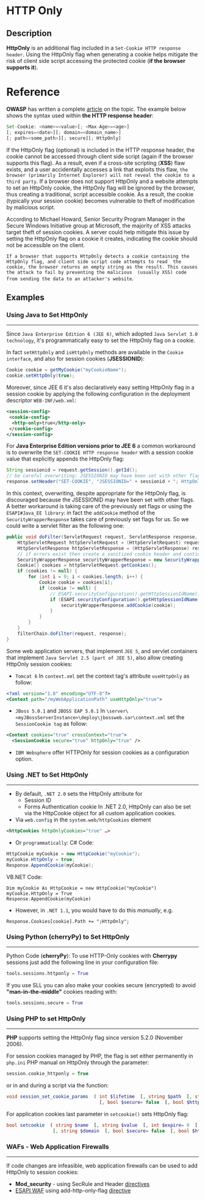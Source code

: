 # HTTP Only
## Description
**HttpOnly** is an additional flag included in a `Set-Cookie HTTP response header`. Using the HttpOnly flag when generating a cookie 
helps mitigate the risk of client side script accessing the protected cookie (**if the browser supports it**). 
# Reference
**OWASP** has written a complete [article](https://www.owasp.org/index.php/HttpOnly) on the topic. 
The example below shows the syntax used within **the HTTP response header**:
```Javascript
Set-Cookie: <name>=<value>[; <Max-Age>=<age>]
[; expires=<date>][; domain=<domain_name>]
[; path=<some_path>][; secure][; HttpOnly]
```
If the HttpOnly flag (optional) is included in the HTTP response header, the cookie cannot be accessed through client side script 
(again if the browser supports this flag). As a result, even if a cross-site scripting (**XSS**) flaw exists, and a user accidentally 
accesses a link that exploits this flaw, `the browser (primarily Internet Explorer) will not reveal the cookie to a third party`. 
If a browser does not support HttpOnly and a website attempts to set an HttpOnly cookie, the HttpOnly flag will be ignored by the
browser, thus creating a traditional, script accessible cookie. As a result, the cookie (typically your session cookie) becomes 
vulnerable to theft of modification by malicious script. 

According to Michael Howard, Senior Security Program Manager in the Secure Windows Initiative group at Microsoft, the majority of 
XSS attacks target theft of session cookies. A server could help mitigate this issue by setting the HttpOnly flag on a cookie it 
creates, indicating the cookie should not be accessible on the client.

`If a browser that supports HttpOnly detects a cookie containing the HttpOnly flag, and client side script code attempts to read 
the cookie, the browser returns an empty string as the result. This causes the attack to fail by preventing the malicious 
(usually XSS) code from sending the data to an attacker's website`. 

## Examples
### Using Java to Set HttpOnly
-----
Since `Java Enterprise Edition 6 (JEE 6)`, which adopted `Java Servlet 3.0 technology`, it's programmatically easy to set the HttpOnly flag on a cookie.

In fact `setHttpOnly` and `isHttpOnly` methods are available in the `Cookie interface`, and also for session cookies (**JSESSIONID**): 
```Java
Cookie cookie = getMyCookie("myCookieName");
cookie.setHttpOnly(true);
```
Moreover, since JEE 6 it's also declaratively easy setting HttpOnly flag in a session cookie by applying the following configuration in the deployment descriptor `WEB-INF/web.xml`: 
```XML
<session-config>
 <cookie-config>
  <http-only>true</http-only>
 </cookie-config>
</session-config>

```
For **Java Enterprise Edition versions prior to JEE 6** a common workaround is to overwrite the `SET-COOKIE HTTP response header` 
with a session cookie value that explicitly appends the HttpOnly flag: 
```Java
String sessionid = request.getSession().getId();
// be careful overwriting: JSESSIONID may have been set with other flags
response.setHeader("SET-COOKIE", "JSESSIONID=" + sessionid + "; HttpOnly");
```
In this context, overwriting, despite appropriate for the HttpOnly flag, is discouraged because the JSESSIONID may have been set
with other flags. A better workaround is taking care of the previously set flags or using the `ESAPI#Java_EE library`: in fact the `addCookie` method of the `SecurityWrapperResponse`  takes care of previously set flags for us. So we could write a servlet filter as the following one: 
```Java
public void doFilter(ServletRequest request, ServletResponse response, FilterChain filterChain) throws IOException, ServletException {
    HttpServletRequest httpServletRequest = (HttpServletRequest) request;
    HttpServletResponse httpServletResponse = (HttpServletResponse) response;
    // if errors exist then create a sanitized cookie header and continue
    SecurityWrapperResponse securityWrapperResponse = new SecurityWrapperResponse(httpServletResponse, "sanitize");
    Cookie[] cookies = httpServletRequest.getCookies();
    if (cookies != null) {
        for (int i = 0; i < cookies.length; i++) {
            Cookie cookie = cookies[i];
            if (cookie != null) {
                // ESAPI.securityConfiguration().getHttpSessionIdName() returns JSESSIONID by default configuration
                if (ESAPI.securityConfiguration().getHttpSessionIdName().equals(cookie.getName())) {
                    securityWrapperResponse.addCookie(cookie);
                }
            }
        }
    }
    filterChain.doFilter(request, response);
}

```
Some web application servers, that implement `JEE 5`, and servlet containers that implement `Java Servlet 2.5 (part of JEE 5)`, also allow creating HttpOnly session cookies:

* `Tomcat 6` In `context.xml` set the context tag's attribute `useHttpOnly` as follow:
```XML
<?xml version="1.0" encoding="UTF-8"?>
<Context path="/myWebApplicationPath" useHttpOnly="true">
```
* `JBoss 5.0.1` and `JBOSS EAP 5.0.1` In `\server\<myJBossServerInstance>\deploy\jbossweb.sar\context.xml` set the `SessionCookie tag` as follow:
```XML
<Context cookies="true" crossContext="true">
  <SessionCookie secure="true" httpOnly="true" />
```
* `IBM Websphere` offer HTTPOnly for session cookies as a configuration option.

### Using .NET to Set HttpOnly
-----
* By default, `.NET 2.0` sets the HttpOnly attribute for
  * Session ID
  * Forms Authentication cookie
In .NET 2.0, HttpOnly can also be set via the HttpCookie object for all custom application cookies.
* Via `web.config` in the `system.web/httpCookies` element
```XML
<httpCookies httpOnlyCookies="true" …> 
```
* Or `programmatically`:
C# Code: 
```C#
HttpCookie myCookie = new HttpCookie("myCookie");
myCookie.HttpOnly = true;
Response.AppendCookie(myCookie);
```
VB.NET Code: 
```VB.Net
Dim myCookie As HttpCookie = new HttpCookie("myCookie")
myCookie.HttpOnly = True
Response.AppendCookie(myCookie)
```
* However, in `.NET 1.1`, you would have to do this *manually*, e.g.
```VB.Net
Response.Cookies[cookie].Path += ";HttpOnly";
```
### Using Python (cherryPy) to Set HttpOnly
-----
Python Code (**cherryPy**):
To use HTTP-Only cookies with **Cherrypy** sessions just add the following line in your configuration file:
```Python
tools.sessions.httponly = True
```
If you use SLL you can also make your cookies secure (encrypted) to avoid **"man-in-the-middle"** cookies reading with:
```Python
tools.sessions.secure = True
```
###  Using PHP to set HttpOnly 
-----
**PHP** supports setting the HttpOnly flag since version 5.2.0 (November 2006).

For session cookies managed by PHP, the flag is set either permanently in `php.ini` PHP manual on HttpOnly through the parameter: 
```PHP
session.cookie_httponly = True
```
or in and during a script via the function: 
```PHP
void session_set_cookie_params  ( int $lifetime  [, string $path  [, string $domain  
                                  [, bool $secure= false  [, bool $httponly= false  ]]]] )

```

For application cookies last parameter in `setcookie()` sets HttpOnly flag: 
```PHP
bool setcookie  ( string $name  [, string $value  [, int $expire= 0  [, string $path  
                 [, string $domain  [, bool $secure= false  [, bool $httponly= false  ]]]]]] )
```

### WAFs - Web Application Firewalls
-----

If code changes are infeasible, web application firewalls can be used to add HttpOnly to session cookies:
* **Mod_security** - using SecRule and Header [directives](http://blog.modsecurity.org/2008/12/fixing-both-missing-httponly-and-secure-cookie-flags.html)
* [ESAPI WAF](http://code.google.com/p/owasp-esapi-java/downloads/list) using add-http-only-flag [directive](http://www.slideshare.net/llamakong/owasp-esapi-waf-appsec-dc-2009)


